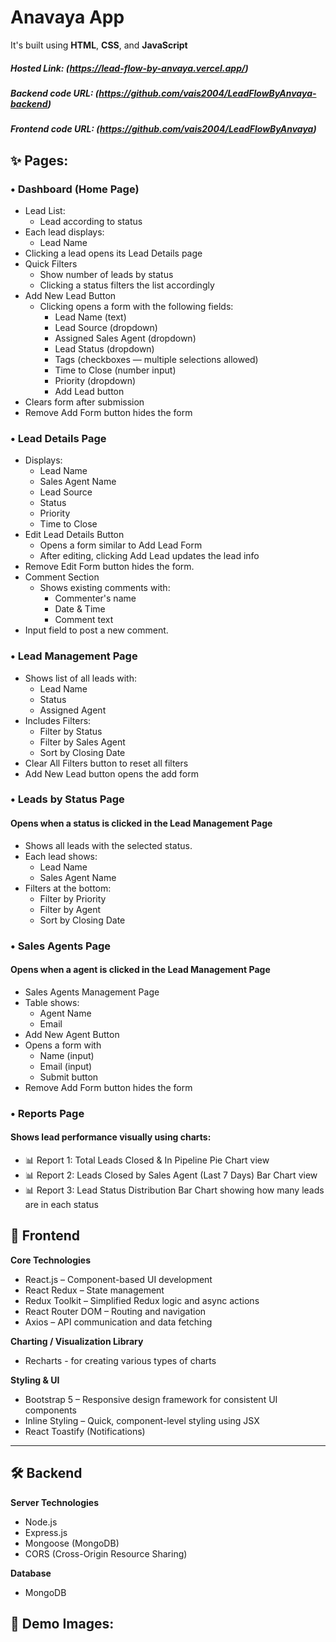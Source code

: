 # Anavaya App
It's built using **HTML**, **CSS**, and **JavaScript**

##### Hosted Link: (https://lead-flow-by-anvaya.vercel.app/)
 
##### Backend code URL: (https://github.com/vais2004/LeadFlowByAnvaya-backend)

##### Frontend code URL: (https://github.com/vais2004/LeadFlowByAnvaya)


## ✨ Pages:

### • Dashboard (Home Page)
- Lead List:
  - Lead according to status
- Each lead displays: 
  - Lead Name
- Clicking a lead opens its Lead Details page
- Quick Filters
  - Show number of leads by status
  - Clicking a status filters the list accordingly
- Add New Lead Button
  - Clicking opens a form with the following fields:
    - Lead Name (text)
    - Lead Source (dropdown)
    - Assigned Sales Agent (dropdown)
    - Lead Status (dropdown)
    - Tags (checkboxes — multiple selections allowed)
    - Time to Close (number input)
    - Priority (dropdown)
    - Add Lead button          
- Clears form after submission
- Remove Add Form button hides the form
          
### • Lead Details Page
- Displays:
  - Lead Name
  - Sales Agent Name
  - Lead Source
  - Status
  - Priority
  - Time to Close
- Edit Lead Details Button
  - Opens a form similar to Add Lead Form
  - After editing, clicking Add Lead updates the lead info
- Remove Edit Form button hides the form.
- Comment Section
  - Shows existing comments with:
    - Commenter's name
    - Date & Time
    - Comment text
- Input field to post a new comment.

### • Lead Management Page
- Shows list of all leads with:
  - Lead Name
  - Status
  - Assigned Agent
- Includes Filters:
  - Filter by Status
  - Filter by Sales Agent
  - Sort by Closing Date
- Clear All Filters button to reset all filters
- Add New Lead button opens the add form

### • Leads by Status Page
#### Opens when a status is clicked in the Lead Management Page
- Shows all leads with the selected status.
- Each lead shows:
  - Lead Name
  - Sales Agent Name
- Filters at the bottom:
  - Filter by Priority
  - Filter by Agent
  - Sort by Closing Date

### • Sales Agents Page
#### Opens when a agent is clicked in the Lead Management Page
- Sales Agents Management Page
- Table shows:
  - Agent Name
  - Email    
- Add New Agent Button
- Opens a form with
  - Name (input)
  - Email (input)
  - Submit button
- Remove Add Form button hides the form

### • Reports Page
#### Shows lead performance visually using charts:
- 📊 Report 1: Total Leads Closed & In Pipeline Pie Chart view
- 📊 Report 2: Leads Closed by Sales Agent (Last 7 Days) Bar Chart view
- 📊 Report 3: Lead Status Distribution Bar Chart showing how many leads are in each status


## 🎨 Frontend

**Core Technologies**
- React.js – Component-based UI development
- React Redux – State management
- Redux Toolkit – Simplified Redux logic and async actions
- React Router DOM – Routing and navigation
- Axios – API communication and data fetching

**Charting / Visualization Library**
-	Recharts - for creating various types of charts

**Styling & UI**
- Bootstrap 5 – Responsive design framework for consistent UI components
- Inline Styling – Quick, component-level styling using JSX
- React Toastify (Notifications)
---

## 🛠️ Backend

**Server Technologies**
- Node.js
- Express.js
- Mongoose (MongoDB)
- CORS (Cross-Origin Resource Sharing)

**Database**
- MongoDB

## 📸 Demo Images:
